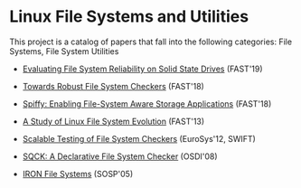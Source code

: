 # Linux File Systems and Utilities

This project is a catalog of papers that fall into the following categories: File Systems, File System Utilities

- [Evaluating File System Reliability on Solid State Drives](https://www.usenix.org/system/files/atc19-jaffer.pdf) (FAST'19)

- [Towards Robust File System Checkers](https://www.ece.iastate.edu/~mai/docs/papers/2018_FAST_rfsck.pdf) (FAST'18)

- [Spiffy: Enabling File-System Aware Storage Applications](http://csng.cs.toronto.edu/publication_files/0000/0343/fast18-sun.pdf) (FAST'18) 

- [A Study of Linux File System Evolution](https://research.cs.wisc.edu/adsl/Publications/fsstudy-fast13.pdf) (FAST'13)

- [Scalable Testing of File System Checkers](https://research.cs.wisc.edu/adsl/Publications/fsstudy-fast13.pdf) (EuroSys'12, SWIFT)

- [SQCK: A Declarative File System Checker](https://research.cs.wisc.edu/adsl/Publications/sqck-osdi08.pdf) (OSDI'08)

- [IRON File Systems](https://research.cs.wisc.edu/adsl/Publications/iron-sosp05.pdf) (SOSP'05)